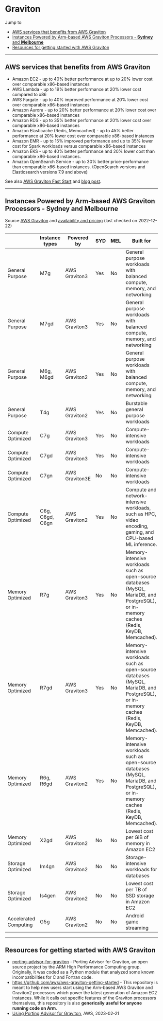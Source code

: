 # Graviton

Jump to
- [AWS services that benefits from AWS Graviton](#aws-services-that-benefits-from-aws-graviton)
- [Instances Powered by Arm-based AWS Graviton Processors - **Sydney** and **Melbourne**](#instances-powered-by-arm-based-aws-graviton-processors---sydney-and-melbourne)
- [Resources for getting started with AWS Graviton](#resources-for-getting-started-with-aws-graviton)


---
## AWS services that benefits from AWS Graviton

- Amazon EC2 - up to 40% better performance at up to 20% lower cost over comparable x86-based instances
- AWS Lambda - up to 19% better performance at 20% lower cost compared to x86
- AWS Fargate - up to 40% improved performance at 20% lower cost over comparable x86-based instances
- Amazon Aurora - up to 20% better performance at 20% lower cost over comparable x86-based instances
- Amazon RDS - up to 35% better performance at 20% lower cost over comparable x86-based instances
- Amazon Elasticache (Redis, Memcached) - up to 45% better performance at 20% lower cost over comparable x86-based instances
- Amazon EMR - up to 15% improved performance and up to 35% lower cost for Spark workloads versus comparable x86-based instances
- Amazon EKS - up to 40% better performance and 20% lower cost than comparable x86-based instances.
- Amazon OpenSearch Service - up to 30% better price-performance than comparable x86-based instances. (OpenSearch versions and Elasticsearch versions 7.9 and above)

See also [AWS Graviton Fast Start](https://aws.amazon.com/ec2/graviton/fast-start/) and [blog post](https://aws.amazon.com/blogs/aws/graviton-fast-start-a-new-program-to-help-move-your-workloads-to-aws-graviton/).


---
## Instances Powered by Arm-based AWS Graviton Processors - **Sydney** and **Melbourne**
Source [AWS Graviton](https://aws.amazon.com/ec2/graviton/) and [availability and pricing](https://aws.amazon.com/ec2/pricing/on-demand/) (last checked on 2022-12-22)

| | Instance types | Powered by | SYD | MEL | Built for
|--|--|--|--|--|--|
| General Purpose | M7g | AWS Graviton3 | Yes | No | General purpose workloads with balanced compute, memory, and networking|
| General Purpose | M7gd | AWS Graviton3 | Yes | No | General purpose workloads with balanced compute, memory, and networking|
| General Purpose | M6g, M6gd | AWS Graviton2 | Yes | No | General purpose workloads with balanced compute, memory, and networking|
| General Purpose | T4g | AWS Graviton2 | Yes | No | Burstable general purpose workloads|
| Compute Optimized | C7g | AWS Graviton3 | Yes | No | Compute-intensive workloads|
| Compute Optimized | C7gd | AWS Graviton3 | Yes | No | Compute-intensive workloads|
| Compute Optimized | C7gn | AWS Graviton3E | No | No | Compute-intensive workloads|
| Compute Optimized | C6g, C6gd, C6gn | AWS Graviton2 | Yes | No | Compute and network-intensive workloads, such as HPC, video encoding, gaming, and CPU-based ML inference.|
| Memory Optimized | R7g | AWS Graviton3 | Yes | No | Memory-intensive workloads such as open-source databases (MySQL, MariaDB, and PostgreSQL), or in-memory caches (Redis, KeyDB, Memcached).|
| Memory Optimized | R7gd | AWS Graviton3 | Yes | No | Memory-intensive workloads such as open-source databases (MySQL, MariaDB, and PostgreSQL), or in-memory caches (Redis, KeyDB, Memcached).|
| Memory Optimized | R6g, R6gd | AWS Graviton2 | Yes | No | Memory-intensive workloads such as open-source databases (MySQL, MariaDB, and PostgreSQL), or in-memory caches (Redis, KeyDB, Memcached).|
| Memory Optimized | X2gd | AWS Graviton2 | No | No | Lowest cost per GiB of memory in Amazon EC2|
| Storage Optimized | Im4gn | AWS Graviton2 | No | No | Storage-intensive workloads for databases|
| Storage Optimized | Is4gen | AWS Graviton2 | No | No | Lowest cost per TB of SSD storage in Amazon EC2|
| Accelerated Computing | G5g | AWS Graviton2 | No | No | Android game streaming |


---
## Resources for getting started with AWS Graviton

- [porting-advisor-for-graviton](https://github.com/aws/porting-advisor-for-graviton) - Porting Advisor for Graviton, an open source project by the ARM High Performance Computing group. Originally, it was coded as a Python module that analyzed some known incompatibilities for C and Fortran code.
- https://github.com/aws/aws-graviton-getting-started - This repository is meant to help new users start using the Arm-based AWS Graviton and Graviton2 processors which power the latest generation of Amazon EC2 instances. While it calls out specific features of the Graviton processors themselves, this repository is also **generically useful for anyone running code on Arm**.
- [Using Porting Advisor for Graviton](https://aws.amazon.com/blogs/compute/using-porting-advisor-for-graviton/), AWS, 2023-02-21
